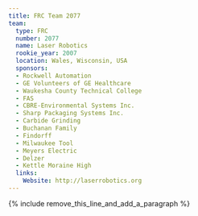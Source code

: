 ```yaml
---
title: FRC Team 2077
team:
  type: FRC
  number: 2077
  name: Laser Robotics
  rookie_year: 2007
  location: Wales, Wisconsin, USA
  sponsors:
  - Rockwell Automation
  - GE Volunteers of GE Healthcare
  - Waukesha County Technical College
  - FAS
  - CBRE-Environmental Systems Inc.
  - Sharp Packaging Systems Inc.
  - Carbide Grinding
  - Buchanan Family
  - Findorff
  - Milwaukee Tool
  - Meyers Electric
  - Delzer
  - Kettle Moraine High
  links:
    Website: http://laserrobotics.org
---
```


{% include remove_this_line_and_add_a_paragraph %}